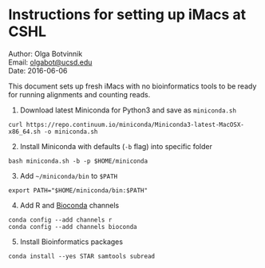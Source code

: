 # Instructions for setting up iMacs at CSHL

Author: Olga Botvinnik<br>
Email: olgabot@ucsd.edu<br>
Date: 2016-06-06<br>

This document sets up fresh iMacs with no bioinformatics tools to be ready for running alignments and counting reads.

1. Download latest Miniconda for Python3 and save as `miniconda.sh`
```
curl https://repo.continuum.io/miniconda/Miniconda3-latest-MacOSX-x86_64.sh -o miniconda.sh
```
2. Install Miniconda with defaults (`-b` flag) into specific folder
```
bash miniconda.sh -b -p $HOME/miniconda
```
3. Add `~/miniconda/bin` to `$PATH`
```
export PATH="$HOME/miniconda/bin:$PATH"
```
4. Add R and [Bioconda](bioconda.github.io) channels
```
conda config --add channels r
conda config --add channels bioconda
```
5. Install Bioinformatics packages

```
conda install --yes STAR samtools subread
```
